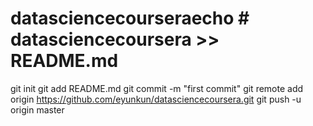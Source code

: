 # datasciencecourseraecho # datasciencecoursera >> README.md
git init
git add README.md
git commit -m "first commit"
git remote add origin https://github.com/eyunkun/datasciencecoursera.git
git push -u origin master

